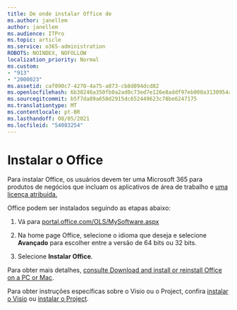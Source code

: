 ```yaml
---
title: De onde instalar Office de
ms.author: janellem
author: janellem
ms.audience: ITPro
ms.topic: article
ms.service: o365-administration
ROBOTS: NOINDEX, NOFOLLOW
localization_priority: Normal
ms.custom:
- "913"
- "2000023"
ms.assetid: caf090c7-4270-4a75-a873-cb8d094dcd82
ms.openlocfilehash: 6b38246a350fb0a2ad0c73ed7e126e8addf97eb008a3130954a2c01ecc8f4eaf
ms.sourcegitcommit: b5f7da89a650d2915dc652449623c78be6247175
ms.translationtype: MT
ms.contentlocale: pt-BR
ms.lasthandoff: 08/05/2021
ms.locfileid: "54083254"
---
```

# <a name="install-office"></a>Instalar o Office

Para instalar Office, os usuários [](https://support.office.com/article/f8ab5e25-bf3f-4a47-b264-174b1ee925fd?wt.mc_id=Alchemy_ClientDIA) devem ter uma Microsoft 365 para produtos de negócios que incluam os aplicativos de área de trabalho e [uma licença atribuída.](https://docs.microsoft.com/microsoft-365/admin/add-users/add-users)
  
Office podem ser instalados seguindo as etapas abaixo:
  
1. Vá para [portal.office.com/OLS/MySoftware.aspx](https://portal.office.com/OLS/MySoftware.aspx)

2. Na home page Office, selecione o idioma que deseja e selecione **Avançado** para escolher entre a versão de 64 bits ou 32 bits.

3. Selecione **Instalar Office**.

Para obter mais detalhes, [consulte Download and install or reinstall Office on a PC or Mac](https://support.office.com/article/4414eaaf-0478-48be-9c42-23adc4716658?wt.mc_id=Alchemy_ClientDIA).
  
Para obter instruções específicas sobre o Visio ou o Project, confira [instalar o Visio](https://support.office.com/article/f98f21e3-aa02-4827-9167-ddab5b025710) ou [instalar o Project](https://support.office.com/article/7059249b-d9fe-4d61-ab96-5c5bf435f281).
